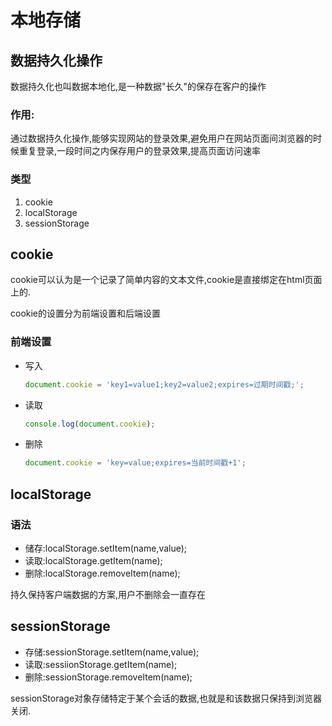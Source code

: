 # 本地存储
## 数据持久化操作
数据持久化也叫数据本地化,是一种数据"长久"的保存在客户的操作

### 作用:
通过数据持久化操作,能够实现网站的登录效果,避免用户在网站页面间浏览器的时候重复登录,一段时间之内保存用户的登录效果,提高页面访问速率

### 类型
1. cookie
2. localStorage
3. sessionStorage

## cookie
cookie可以认为是一个记录了简单内容的文本文件,cookie是直接绑定在html页面上的.

cookie的设置分为前端设置和后端设置
### 前端设置
- 写入
    ```js
    document.cookie = 'key1=value1;key2=value2;expires=过期时间戳;';
    ```
- 读取
    ```js
    console.log(document.cookie);
    ```
- 删除
  ```js
  document.cookie = 'key=value;expires=当前时间戳+1';
  ```
## localStorage
### 语法
- 储存:localStorage.setItem(name,value);
- 读取:localStorage.getItem(name);
- 删除:localStorage.removeItem(name);
  
持久保持客户端数据的方案,用户不删除会一直存在

## sessionStorage
- 存储:sessionStorage.setItem(name,value);
- 读取:sessiionStorage.getItem(name);
- 删除:sessionStorage.removeItem(name);

sessionStorage对象存储特定于某个会话的数据,也就是和该数据只保持到浏览器关闭.